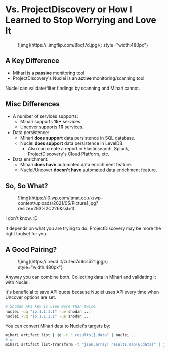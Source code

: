 # Vs. ProjectDiscovery or How I Learned to Stop Worrying and Love It

<figure markdown>
  ![img](https://i.imgflip.com/8bqf7d.jpg){: style="width:480px"}
</figure>

## A Key Difference

- Mihari is a **passive** monitoring tool
- ProjectDiscovery's Nuclei is an **active** monitoring/scanning tool

Nuclei can validate/filter findings by scanning and Mihari cannot.

## Misc Differences

- A number of services supports:
  - Mihari supports **15+** services.
  - Uncover supports **10** services.
- Data persistence:
  - Mihari **does support** data persistence in SQL database.
  - Nuclei **does support** data persistence in LevelDB.
    - Also can create a report in Elasticsearch, Splunk, ProjectDiscovery's Cloud Platform, etc.
- Data enrichment:
  - Mihari **does have** automated data enrichment feature.
  - Nuclei/Uncover **doesn't have** automated data enrichment feature.

## So, So What?

<figure markdown>
  ![img](https://i0.wp.com/jtmat.co.uk/wp-content/uploads/2021/05/Picture1.jpg?resize=293%2C226&ssl=1)
</figure>

I don't know. :D

It depends on what you are trying to do. ProjectDiscovery may be more the right toolset for you.

## A Good Pairing?

<figure markdown>
  ![img](https://i.redd.it/zu1ed7d9cs521.jpg){: style="width:480px"}
</figure>

Anyway you can combine both. Collecting data in Mihari and validating it with Nuclei.

It's beneficial to save API quota because Nuclei uses API every time when Uncover options are set.

```bash
# Shodan API key is used more than twice
nuclei -uq "ip:1.1.1.1" -ue shodan ...
nuclei -uq "ip:1.1.1.1" -ue shodan ...
```

You can convert Mihari data to Nuclei's targets by:

```bash
mihari artifact list | jq -r ".results[].data" | nuclei ...
# or
mihari artifact list-transform -t "json.array! results.map(&:data)" | jq -r ".[]" | nuclei ...
```
